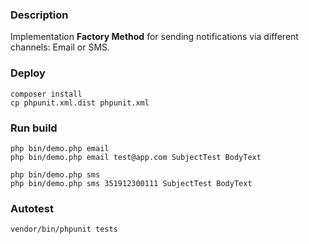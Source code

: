 ### Description

Implementation **Factory Method** for sending notifications via different channels: Email or SMS.



### Deploy

```
composer install
cp phpunit.xml.dist phpunit.xml
```

### Run build
```
php bin/demo.php email
php bin/demo.php email test@app.com SubjectTest BodyText

php bin/demo.php sms
php bin/demo.php sms 351912300111 SubjectTest BodyText

```

### Autotest

```
vendor/bin/phpunit tests
```